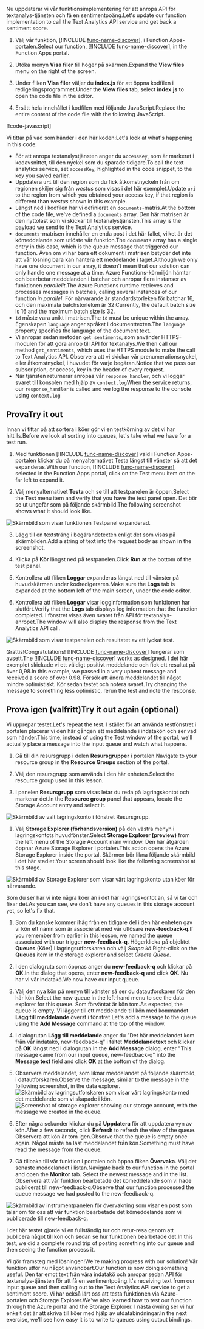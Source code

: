 <span data-ttu-id="5032d-101">Nu uppdaterar vi vår funktionsimplementering för att anropa API för textanalys-tjänsten och få en sentimentpoäng.</span><span class="sxs-lookup"><span data-stu-id="5032d-101">Let's update our function implementation to call the Text Analytics API service and get back a sentiment score.</span></span>

1. <span data-ttu-id="5032d-102">Välj vår funktion, [!INCLUDE [func-name-discover](./func-name-discover.md)], i Function Apps-portalen.</span><span class="sxs-lookup"><span data-stu-id="5032d-102">Select our function, [!INCLUDE [func-name-discover](./func-name-discover.md)], in the Function Apps portal.</span></span>

1. <span data-ttu-id="5032d-103">Utöka menyn **Visa filer** till höger på skärmen.</span><span class="sxs-lookup"><span data-stu-id="5032d-103">Expand the **View files** menu on the right of the screen.</span></span>

1. <span data-ttu-id="5032d-104">Under fliken **Visa filer** väljer du **index.js** för att öppna kodfilen i redigeringsprogrammet.</span><span class="sxs-lookup"><span data-stu-id="5032d-104">Under the **View files** tab, select **index.js** to open the code file in the editor.</span></span>

1. <span data-ttu-id="5032d-105">Ersätt hela innehållet i kodfilen med följande JavaScript.</span><span class="sxs-lookup"><span data-stu-id="5032d-105">Replace the entire content of the code file with the following JavaScript.</span></span>

[!code-javascript[](../code/discover-sentiment-sort.js?highlight=7)]

<span data-ttu-id="5032d-106">Vi tittar på vad som händer i den här koden:</span><span class="sxs-lookup"><span data-stu-id="5032d-106">Let's look at what's happening in this code:</span></span>

- <span data-ttu-id="5032d-107">För att anropa textanalystjänsten anger du `accessKey`, som är markerat i kodavsnittet, till den nyckel som du sparade tidigare.</span><span class="sxs-lookup"><span data-stu-id="5032d-107">To call the text analytics service, set `accessKey`, highlighted in the code snippet, to the key you saved earlier.</span></span>
- <span data-ttu-id="5032d-108">Uppdatera `uri` till den region som du fick åtkomstnyckeln från om regionen skiljer sig från *westus* som visas i det här exemplet.</span><span class="sxs-lookup"><span data-stu-id="5032d-108">Update `uri` to the region from which you obtained your access key, if that region is different than *westus* shown in this example.</span></span>
- <span data-ttu-id="5032d-109">Längst ned i kodfilen har vi definierat en `documents`-matris.</span><span class="sxs-lookup"><span data-stu-id="5032d-109">At the bottom of the code file, we've defined a `documents` array.</span></span> <span data-ttu-id="5032d-110">Den här matrisen är den nyttolast som vi skickar till textanalystjänsten.</span><span class="sxs-lookup"><span data-stu-id="5032d-110">This array is the payload we send to the Text Analytics service.</span></span> 
- <span data-ttu-id="5032d-111">`documents`-matrisen innehåller en enda post i det här fallet, vilket är det kömeddelande som utlöste vår funktion.</span><span class="sxs-lookup"><span data-stu-id="5032d-111">The `documents` array has a single entry in this case, which is the queue message that triggered our function.</span></span> <span data-ttu-id="5032d-112">Även om vi har bara ett dokument i matrisen betyder det inte att vår lösning bara kan hantera ett meddelande i taget.</span><span class="sxs-lookup"><span data-stu-id="5032d-112">Although we only have one document in our array, it doesn't mean that our solution can only handle one message at a time.</span></span> <span data-ttu-id="5032d-113">Azure Functions-körmiljön hämtar och bearbetar meddelanden i batchar och anropar flera instanser av funktionen *parallellt*.</span><span class="sxs-lookup"><span data-stu-id="5032d-113">The Azure Functions runtime retrieves and processes messages in batches, calling several instances of our function *in parallel*.</span></span> <span data-ttu-id="5032d-114">För närvarande är standardstorleken för batchar 16, och den maximala batchstorleken är 32.</span><span class="sxs-lookup"><span data-stu-id="5032d-114">Currently, the default batch size is 16 and the maximum batch size is 32.</span></span>
- <span data-ttu-id="5032d-115">`id` måste vara unikt i matrisen.</span><span class="sxs-lookup"><span data-stu-id="5032d-115">The `id` must be unique within the array.</span></span> <span data-ttu-id="5032d-116">Egenskapen `language` anger språket i dokumenttexten.</span><span class="sxs-lookup"><span data-stu-id="5032d-116">The `language` property specifies the language of the document text.</span></span>  
- <span data-ttu-id="5032d-117">Vi anropar sedan metoden `get_sentiments`, som använder HTTPS-modulen för att göra anrop till API för textanalys.</span><span class="sxs-lookup"><span data-stu-id="5032d-117">We then call our method `get_sentiments`, which uses the HTTPS module to make the call to Text Analytics API.</span></span> <span data-ttu-id="5032d-118">Observera att vi skickar vår prenumerationsnyckel, eller åtkomstnyckel, i huvudet för varje begäran.</span><span class="sxs-lookup"><span data-stu-id="5032d-118">Notice that we pass our subscription, or access, key in the header of every request.</span></span>
- <span data-ttu-id="5032d-119">När tjänsten returnerar anropas vår `response_handler`, och vi loggar svaret till konsolen med hjälp av `context.log`</span><span class="sxs-lookup"><span data-stu-id="5032d-119">When the service returns, our `response_handler` is called and we log the response to the console using `context.log`</span></span> 

## <a name="try-it-out"></a><span data-ttu-id="5032d-120">Prova</span><span class="sxs-lookup"><span data-stu-id="5032d-120">Try it out</span></span>

<span data-ttu-id="5032d-121">Innan vi tittar på att sortera i köer gör vi en testkörning av det vi har hittills.</span><span class="sxs-lookup"><span data-stu-id="5032d-121">Before we look at sorting into queues, let's take what we have for a test run.</span></span> 

1.  <span data-ttu-id="5032d-122">Med funktionen [!INCLUDE [func-name-discover](./func-name-discover.md)] vald i Function Apps-portalen klickar du på menyalternativet Testa längst till vänster så att det expanderas.</span><span class="sxs-lookup"><span data-stu-id="5032d-122">With our function, [!INCLUDE [func-name-discover](./func-name-discover.md)], selected in the Function Apps portal, click on the Test menu item on the far left to expand it.</span></span>

2. <span data-ttu-id="5032d-123">Välj menyalternativet **Testa** och se till att testpanelen är öppen.</span><span class="sxs-lookup"><span data-stu-id="5032d-123">Select the **Test** menu item and verify that you have the test panel open.</span></span> <span data-ttu-id="5032d-124">Det bör se ut ungefär som på följande skärmbild.</span><span class="sxs-lookup"><span data-stu-id="5032d-124">The following screenshot shows what it should look like.</span></span> 

![Skärmbild som visar funktionen Testpanel expanderad.](../media-draft/test-panel-open-small.png)

3. <span data-ttu-id="5032d-126">Lägg till en textsträng i begärandetexten enligt det som visas på skärmbilden.</span><span class="sxs-lookup"><span data-stu-id="5032d-126">Add a string of text into the request body as shown in the screenshot.</span></span> 

1.  <span data-ttu-id="5032d-127">Klicka på **Kör** längst ned på testpanelen.</span><span class="sxs-lookup"><span data-stu-id="5032d-127">Click **Run** at the bottom of the test panel.</span></span>

1. <span data-ttu-id="5032d-128">Kontrollera att fliken **Loggar** expanderas längst ned till vänster på huvudskärmen under kodredigeraren.</span><span class="sxs-lookup"><span data-stu-id="5032d-128">Make sure the **Logs** tab is expanded at the bottom left of the main screen, under the code editor.</span></span> 

1. <span data-ttu-id="5032d-129">Kontrollera att fliken **Loggar** visar logginformation som funktionen har slutfört.</span><span class="sxs-lookup"><span data-stu-id="5032d-129">Verify that the **Logs** tab displays log information that the function completed.</span></span> <span data-ttu-id="5032d-130">I fönstret visas även svaret från API för textanalys-anropet.</span><span class="sxs-lookup"><span data-stu-id="5032d-130">The window will also display the response from the Text Analytics API call.</span></span> 

![Skärmbild som visar testpanelen och resultatet av ett lyckat test.](../media-draft/sentiment-response-log1.png)

<span data-ttu-id="5032d-132">Grattis!</span><span class="sxs-lookup"><span data-stu-id="5032d-132">Congratulations!</span></span> <span data-ttu-id="5032d-133">[!INCLUDE [func-name-discover](./func-name-discover.md)] fungerar som avsett.</span><span class="sxs-lookup"><span data-stu-id="5032d-133">The [!INCLUDE [func-name-discover](./func-name-discover.md)] works as designed.</span></span> <span data-ttu-id="5032d-134">I det här exemplet skickade vi ett väldigt positivt meddelande och fick ett resultat på över 0,98.</span><span class="sxs-lookup"><span data-stu-id="5032d-134">In  this example, we passed in a very upbeat message and received a score of over 0.98.</span></span> <span data-ttu-id="5032d-135">Försök att ändra meddelandet till något mindre optimistiskt. Kör sedan testet och notera svaret.</span><span class="sxs-lookup"><span data-stu-id="5032d-135">Try changing the message to something less optimistic, rerun the test and note the response.</span></span>

## <a name="try-it-out-again-optional"></a><span data-ttu-id="5032d-136">Prova igen (valfritt)</span><span class="sxs-lookup"><span data-stu-id="5032d-136">Try it out again (optional)</span></span>

<span data-ttu-id="5032d-137">Vi upprepar testet.</span><span class="sxs-lookup"><span data-stu-id="5032d-137">Let's repeat the test.</span></span> <span data-ttu-id="5032d-138">I stället för att använda testfönstret i portalen placerar vi den här gången ett meddelande i indatakön och ser vad som händer.</span><span class="sxs-lookup"><span data-stu-id="5032d-138">This time, instead of using the Test window of the portal, we'll actually place a message into the input queue and watch what happens.</span></span> 

1. <span data-ttu-id="5032d-139">Gå till din resursgrupp i delen **Resursgrupper** i portalen.</span><span class="sxs-lookup"><span data-stu-id="5032d-139">Navigate to your resource group in the **Resource Groups** section of the portal.</span></span>

1. <span data-ttu-id="5032d-140">Välj den resursgrupp som används i den här enheten.</span><span class="sxs-lookup"><span data-stu-id="5032d-140">Select the resource group used in this lesson.</span></span>

1. <span data-ttu-id="5032d-141">I panelen **Resursgrupp** som visas letar du reda på lagringskontot och markerar det.</span><span class="sxs-lookup"><span data-stu-id="5032d-141">In the **Resource group** panel that appears, locate the Storage Account entry and select it.</span></span>

![Skärmbild av valt lagringskonto i fönstret Resursgrupp.](../media-draft/select-storage-account.png)

1. <span data-ttu-id="5032d-143">Välj **Storage Explorer (förhandsversion)** på den västra menyn i lagringskontots huvudfönster.</span><span class="sxs-lookup"><span data-stu-id="5032d-143">Select **Storage Explorer (preview)** from the left menu of the Storage Account main window.</span></span>  <span data-ttu-id="5032d-144">Den här åtgärden öppnar Azure Storage Explorer i portalen.</span><span class="sxs-lookup"><span data-stu-id="5032d-144">This action opens the Azure Storage Explorer inside the portal.</span></span> <span data-ttu-id="5032d-145">Skärmen bör likna följande skärmbild i det här stadiet.</span><span class="sxs-lookup"><span data-stu-id="5032d-145">Your screen should look like the following screenshot at this stage.</span></span> 

![Skärmbild av Storage Explorer som visar vårt lagringskonto utan köer för närvarande.](../media-draft/sa-no-queue.png)

<span data-ttu-id="5032d-147">Som du ser har vi inte några köer än i det här lagringskontot än, så vi tar och fixar det.</span><span class="sxs-lookup"><span data-stu-id="5032d-147">As you can see, we don't have any queues in this storage account yet, so let's fix that.</span></span>

1. <span data-ttu-id="5032d-148">Som du kanske kommer ihåg från en tidigare del i den här enheten gav vi kön ett namn som är associerat med vår utlösare **new-feedback-q**.</span><span class="sxs-lookup"><span data-stu-id="5032d-148">If you remember from earlier in this lesson, we named the queue associated with our trigger **new-feedback-q**.</span></span> <span data-ttu-id="5032d-149">Högerklicka på objektet **Queues** (Köer) i lagringsutforskaren och välj *Skapa kö*.</span><span class="sxs-lookup"><span data-stu-id="5032d-149">Right-click on the **Queues** item in the storage explorer and select *Create Queue*.</span></span>

1. <span data-ttu-id="5032d-150">I den dialogruta som öppnas anger du **new-feedback-q** och klickar på **OK**.</span><span class="sxs-lookup"><span data-stu-id="5032d-150">In the dialog that opens, enter **new-feedback-q** and click **OK**.</span></span> <span data-ttu-id="5032d-151">Nu har vi vår indatakö.</span><span class="sxs-lookup"><span data-stu-id="5032d-151">We now have our input queue.</span></span> 

1. <span data-ttu-id="5032d-152">Välj den nya kön på menyn till vänster så ser du datautforskaren för den här kön.</span><span class="sxs-lookup"><span data-stu-id="5032d-152">Select the new queue in the left-hand menu to see the data explorer for this queue.</span></span> <span data-ttu-id="5032d-153">Som förväntat är kön tom.</span><span class="sxs-lookup"><span data-stu-id="5032d-153">As expected, the queue is empty.</span></span> <span data-ttu-id="5032d-154">Vi lägger till ett meddelande till kön med kommandot **Lägg till meddelande** överst i fönstret.</span><span class="sxs-lookup"><span data-stu-id="5032d-154">Let's add a message to the queue using the **Add Message** command at the top of the window.</span></span>

1. <span data-ttu-id="5032d-155">I dialogrutan **Lägg till meddelande** anger du ”Det här meddelandet kom från vår indatakö, new-feedback-q” i fältet **Meddelandetext** och klickar på **OK** längst ned i dialogrutan.</span><span class="sxs-lookup"><span data-stu-id="5032d-155">In the **Add Message** dialog, enter "This message came from our input queue, new-feedback-q" into the **Message text** field and click **OK** at the bottom of the dialog.</span></span> 

1. <span data-ttu-id="5032d-156">Observera meddelandet, som liknar meddelandet på följande skärmbild, i datautforskaren.</span><span class="sxs-lookup"><span data-stu-id="5032d-156">Observe the message, similar to the message in the following screenshot, in the data explorer.</span></span>
<span data-ttu-id="5032d-157">![Skärmbild av lagringsutforskaren som visar vårt lagringskonto med det meddelande som vi skapade i kön.](../media-draft/message-in-input-queue.png)</span><span class="sxs-lookup"><span data-stu-id="5032d-157">![Screenshot of storage explorer showing our storage account, with the message we created in the queue.](../media-draft/message-in-input-queue.png)</span></span>

1. <span data-ttu-id="5032d-158">Efter några sekunder klickar du på **Uppdatera** för att uppdatera vyn av kön.</span><span class="sxs-lookup"><span data-stu-id="5032d-158">After a few seconds, click **Refresh** to refresh the view of the queue.</span></span> <span data-ttu-id="5032d-159">Observera att kön är tom igen.</span><span class="sxs-lookup"><span data-stu-id="5032d-159">Observe that the queue is empty once again.</span></span> <span data-ttu-id="5032d-160">Något måste ha läst meddelandet från kön.</span><span class="sxs-lookup"><span data-stu-id="5032d-160">Something must have read the message from the queue.</span></span> 

1. <span data-ttu-id="5032d-161">Gå tillbaka till vår funktion i portalen och öppna fliken **Övervaka**. Välj det senaste meddelandet i listan.</span><span class="sxs-lookup"><span data-stu-id="5032d-161">Navigate back to our function in the portal and open the **Monitor** tab. Select the newest message and in the list.</span></span> <span data-ttu-id="5032d-162">Observera att vår funktion bearbetade det kömeddelande som vi hade publicerat till new-feedback-q.</span><span class="sxs-lookup"><span data-stu-id="5032d-162">Observe that our function processed the queue message we had posted to the new-feedback-q.</span></span>

![Skärmbild av instrumentpanelen för övervakning som visar en post som talar om för oss att vår funktion bearbetade det kömeddelande som vi publicerade till new-feedback-q.](../media-draft/message-in-monitor.png)

<span data-ttu-id="5032d-164">I det här testet gjorde vi en fullständig tur och retur-resa genom att publicera något till kön och sedan se hur funktionen bearbetade det.</span><span class="sxs-lookup"><span data-stu-id="5032d-164">In this test, we did a complete round trip of posting something into our queue and then seeing the function process it.</span></span>

<span data-ttu-id="5032d-165">Vi gör framsteg med lösningen!</span><span class="sxs-lookup"><span data-stu-id="5032d-165">We're making progress with our solution!</span></span> <span data-ttu-id="5032d-166">Vår funktion utför nu något användbart.</span><span class="sxs-lookup"><span data-stu-id="5032d-166">Our function is now doing something useful.</span></span> <span data-ttu-id="5032d-167">Den tar emot text från våra indatakö och anropar sedan API för textanalys-tjänsten för att få en sentimentpoäng.</span><span class="sxs-lookup"><span data-stu-id="5032d-167">It's receiving text from our input queue and then calling out to the Text Analytics API service to get a sentiment score.</span></span>  <span data-ttu-id="5032d-168">Vi har också lärt oss att testa funktionen via Azure-portalen och Storage Explorer.</span><span class="sxs-lookup"><span data-stu-id="5032d-168">We've also learned how to test our function through the Azure portal and the Storage Explorer.</span></span> <span data-ttu-id="5032d-169">I nästa övning ser vi hur enkelt det är att skriva till köer med hjälp av utdatabindningar.</span><span class="sxs-lookup"><span data-stu-id="5032d-169">In the next exercise, we'll see how easy it is to write to queues using output bindings.</span></span>